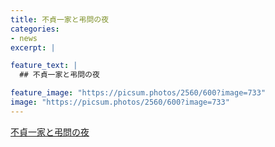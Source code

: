 ```yaml
---
title: 不貞一家と弔問の夜
categories:
- news
excerpt: |

feature_text: |
  ## 不貞一家と弔問の夜

feature_image: "https://picsum.photos/2560/600?image=733"
image: "https://picsum.photos/2560/600?image=733"
---
```


[不貞一家と弔問の夜](https://www.necoweb.com/neco/program/detail.php?id=5604&)
